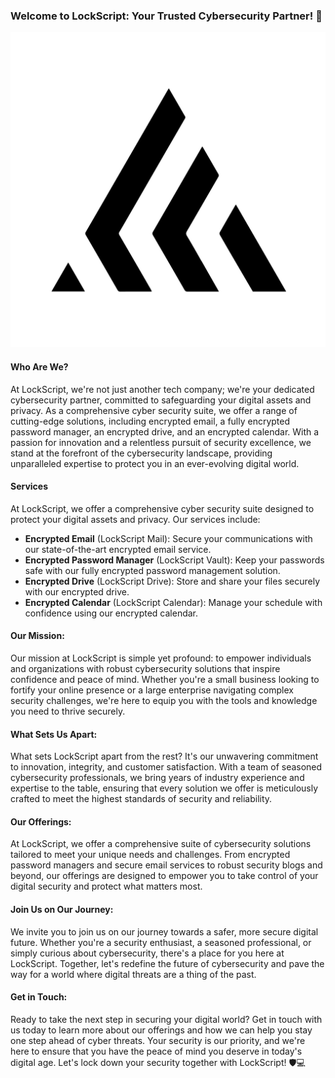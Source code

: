 ### Welcome to LockScript: Your Trusted Cybersecurity Partner! 👋

![Logo image](ls-01.png)

#### Who Are We?
At LockScript, we're not just another tech company; we're your dedicated cybersecurity partner, committed to safeguarding your digital assets and privacy. As a comprehensive cyber security suite, we offer a range of cutting-edge solutions, including encrypted email, a fully encrypted password manager, an encrypted drive, and an encrypted calendar. With a passion for innovation and a relentless pursuit of security excellence, we stand at the forefront of the cybersecurity landscape, providing unparalleled expertise to protect you in an ever-evolving digital world.

#### Services

At LockScript, we offer a comprehensive cyber security suite designed to protect your digital assets and privacy. Our services include:

- **Encrypted Email** (LockScript Mail): Secure your communications with our state-of-the-art encrypted email service.
- **Encrypted Password Manager** (LockScript Vault): Keep your passwords safe with our fully encrypted password management solution.
- **Encrypted Drive** (LockScript Drive): Store and share your files securely with our encrypted drive.
- **Encrypted Calendar** (LockScript Calendar): Manage your schedule with confidence using our encrypted calendar.

#### Our Mission:
Our mission at LockScript is simple yet profound: to empower individuals and organizations with robust cybersecurity solutions that inspire confidence and peace of mind. Whether you're a small business looking to fortify your online presence or a large enterprise navigating complex security challenges, we're here to equip you with the tools and knowledge you need to thrive securely.

#### What Sets Us Apart:
What sets LockScript apart from the rest? It's our unwavering commitment to innovation, integrity, and customer satisfaction. With a team of seasoned cybersecurity professionals, we bring years of industry experience and expertise to the table, ensuring that every solution we offer is meticulously crafted to meet the highest standards of security and reliability.

#### Our Offerings:
At LockScript, we offer a comprehensive suite of cybersecurity solutions tailored to meet your unique needs and challenges. From encrypted password managers and secure email services to robust security blogs and beyond, our offerings are designed to empower you to take control of your digital security and protect what matters most.

#### Join Us on Our Journey:
We invite you to join us on our journey towards a safer, more secure digital future. Whether you're a security enthusiast, a seasoned professional, or simply curious about cybersecurity, there's a place for you here at LockScript. Together, let's redefine the future of cybersecurity and pave the way for a world where digital threats are a thing of the past.

#### Get in Touch:
Ready to take the next step in securing your digital world? Get in touch with us today to learn more about our offerings and how we can help you stay one step ahead of cyber threats. Your security is our priority, and we're here to ensure that you have the peace of mind you deserve in today's digital age. Let's lock down your security together with LockScript! 🛡️💻
